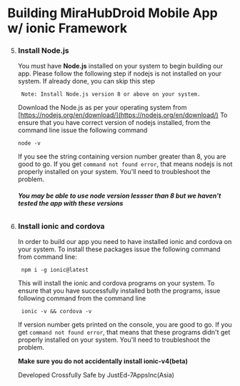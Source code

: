 # Building MiraHubDroid Mobile App w/ ionic Framework

5. ### Install Node.js
   You must have **Node.js** installed on your system to begin building our app. Please follow the following step if nodejs is not installed on your system. If already done, you can skip this step

        Note: Install Node.js version 8 or above on your system.

   Download the Node.js as per your operating system from [https://nodejs.org/en/download/](https://nodejs.org/en/download/)
   To ensure that you have correct version of nodejs installed, from the command line issue the following command
   ```
   node -v
   ```
   If you see the string containing version number greater than 8, you are good to go. If you get `command not found error`, that means nodejs is not properly installed on your system. You'll need to troubleshoot the problem.
   ###### **You  may be able to use node version lessser than 8 but we haven't tested the app with these versions**


6. ### Install ionic and cordova
   In order to build our app you need to have installed ionic and cordova on your system. To install these packages issue the following command from command line:

        npm i -g ionic@latest

    This will install the ionic and cordova programs on your system. To ensure that you have successfully installed both the programs, issue following command from the command line

        ionic -v && cordova -v

    If version number gets printed on the console, you are good to go. If you get `command not found error`, that means that these programs didn't get properly installed on your system. You'll need to troubleshoot the problem.

    **Make sure you do not accidentally install ionic-v4(beta)**

    Developed Crossfully Safe by JustEd-7AppsInc(Asia)

